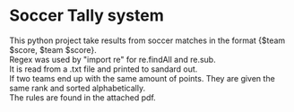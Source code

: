 # Soccer Tally system

This python project take results from soccer matches in the format {$team $score, $team $score}. <br/>
Regex was used by "import re" for re.findAll and re.sub. <br/>
It is read from a .txt file and printed to sandard out. <br/>
If two teams end up with the same amount of points. They are given the same rank and sorted alphabetically. <br/>
The rules are found in the attached pdf. <br/>
